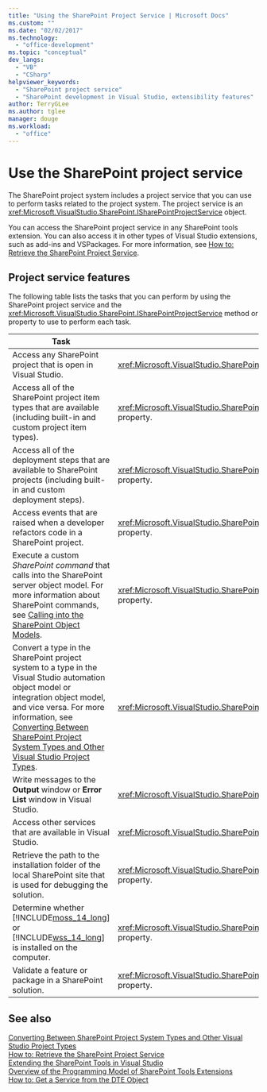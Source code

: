 ```yaml
---
title: "Using the SharePoint Project Service | Microsoft Docs"
ms.custom: ""
ms.date: "02/02/2017"
ms.technology: 
  - "office-development"
ms.topic: "conceptual"
dev_langs: 
  - "VB"
  - "CSharp"
helpviewer_keywords: 
  - "SharePoint project service"
  - "SharePoint development in Visual Studio, extensibility features"
author: TerryGLee
ms.author: tglee
manager: douge
ms.workload: 
  - "office"
---
```

# Use the SharePoint project service
  The SharePoint project system includes a project service that you can use to perform tasks related to the project system. The project service is an <xref:Microsoft.VisualStudio.SharePoint.ISharePointProjectService> object.  
  
 You can access the SharePoint project service in any SharePoint tools extension. You can also access it in other types of Visual Studio extensions, such as add-ins and VSPackages. For more information, see [How to: Retrieve the SharePoint Project Service](../sharepoint/how-to-retrieve-the-sharepoint-project-service.md).  
  
## Project service features
 The following table lists the tasks that you can perform by using the SharePoint project service and the <xref:Microsoft.VisualStudio.SharePoint.ISharePointProjectService> method or property to use to perform each task.  
  
|Task|Member to use|  
|----------|-------------------|  
|Access any SharePoint project that is open in Visual Studio.|<xref:Microsoft.VisualStudio.SharePoint.ISharePointProjectService.Projects%2A> property.|  
|Access all of the SharePoint project item types that are available (including built-in and custom project item types).|<xref:Microsoft.VisualStudio.SharePoint.ISharePointProjectService.ProjectItemTypes%2A> property.|  
|Access all of the deployment steps that are available to SharePoint projects (including built-in and custom deployment steps).|<xref:Microsoft.VisualStudio.SharePoint.ISharePointProjectService.DeploymentSteps%2A> property.|  
|Access events that are raised when a developer refactors code in a SharePoint project.|<xref:Microsoft.VisualStudio.SharePoint.ISharePointProjectService.CodeRefactoringEvents%2A> property.|  
|Execute a custom *SharePoint command* that calls into the SharePoint server object model. For more information about SharePoint commands, see [Calling into the SharePoint Object Models](../sharepoint/calling-into-the-sharepoint-object-models.md).|<xref:Microsoft.VisualStudio.SharePoint.ISharePointProjectService.SharePointConnection%2A> property.|  
|Convert a type in the SharePoint project system to a type in the Visual Studio automation object model or integration object model, and vice versa. For more information, see [Converting Between SharePoint Project System Types and Other Visual Studio Project Types](../sharepoint/converting-between-sharepoint-project-system-types-and-other-visual-studio-project-types.md).|<xref:Microsoft.VisualStudio.SharePoint.ISharePointProjectService.Convert%2A> method.|  
|Write messages to the **Output** window or **Error List** window in Visual Studio.|<xref:Microsoft.VisualStudio.SharePoint.ISharePointProjectService.Logger%2A> property.|  
|Access other services that are available in Visual Studio.|<xref:Microsoft.VisualStudio.SharePoint.ISharePointProjectService.ServiceProvider%2A> property.|  
|Retrieve the path to the installation folder of the local SharePoint site that is used for debugging the solution.|<xref:Microsoft.VisualStudio.SharePoint.ISharePointProjectService.SharePointInstallPath%2A> property.|  
|Determine whether [!INCLUDE[moss_14_long](../sharepoint/includes/moss-14-long-md.md)] or [!INCLUDE[wss_14_long](../sharepoint/includes/wss-14-long-md.md)] is installed on the computer.|<xref:Microsoft.VisualStudio.SharePoint.ISharePointProjectService.IsSharePointInstalled%2A> property.|  
|Validate a feature or package in a SharePoint solution.|<xref:Microsoft.VisualStudio.SharePoint.ISharePointProjectService.PackageValidationProvider%2A> property.|  
  
## See also
 [Converting Between SharePoint Project System Types and Other Visual Studio Project Types](../sharepoint/converting-between-sharepoint-project-system-types-and-other-visual-studio-project-types.md)   
 [How to: Retrieve the SharePoint Project Service](../sharepoint/how-to-retrieve-the-sharepoint-project-service.md)   
 [Extending the SharePoint Tools in Visual Studio](../sharepoint/extending-the-sharepoint-tools-in-visual-studio.md)   
 [Overview of the Programming Model of SharePoint Tools Extensions](../sharepoint/overview-of-the-programming-model-of-sharepoint-tools-extensions.md)   
 [How to: Get a Service from the DTE Object](http://msdn.microsoft.com/library/bb166401.aspx)  
  
